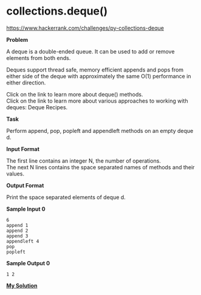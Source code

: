 # collections.deque()

https://www.hackerrank.com/challenges/py-collections-deque

**Problem**

A deque is a double-ended queue. It can be used to add or remove elements from both ends.  
  
Deques support thread safe, memory efficient appends and pops from either side of the deque with approximately the same O(1) performance in either direction.  
  
Click on the link to learn more about deque() methods.   
Click on the link to learn more about various approaches to working with deques: Deque Recipes.  

**Task** 

Perform append, pop, popleft and appendleft methods on an empty deque d.  

**Input Format**

The first line contains an integer N, the number of operations.   
The next N lines contains the space separated names of methods and their values.  

**Output Format**

Print the space separated elements of deque d.

**Sample Input 0**

```
6
append 1
append 2
append 3
appendleft 4
pop
popleft
```

**Sample Output 0**

```
1 2
```

[**My Solution**](answer.py)
